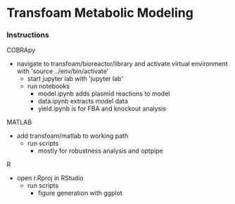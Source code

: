 # Transfoam Metabolic Modeling

<h3>Instructions</h3>

COBRApy
* navigate to transfoam/bioreactor/library and activate virtual environment with 'source ../env/bin/activate'
	- start jupyter lab with 'jupyter lab'
	- run notebooks
		- model.ipynb adds plasmid reactions to model
		- data.ipynb extracts model data
		- yield.ipynb is for FBA and knockout analysis

MATLAB
* add transfoam/matlab to working path
	- run scripts
		- mostly for robustness analysis and optpipe

R
* open r.Rproj in RStudio
	- run scripts
		- figure generation with ggplot
